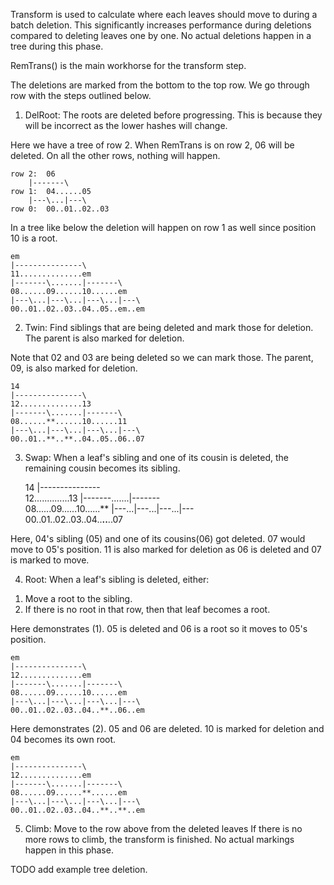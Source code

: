 Transform is used to calculate where each leaves should move to during a
batch deletion. This significantly increases performance during deletions
compared to deleting leaves one by one. No actual deletions happen in a tree
during this phase.

RemTrans() is the main workhorse for the transform step.


The deletions are marked from the bottom to the top row. We go through row
with the steps outlined below.

1) DelRoot:
The roots are deleted before progressing. This is because they will be incorrect
as the lower hashes will change. 

Here we have a tree of row 2. When RemTrans is on row 2, 06 will be
deleted. On all the other rows, nothing will happen.

	row 2:	06
		|-------\
	row 1:	04......05
		|---\...|---\
	row 0:	00..01..02..03

In a tree like below the deletion will happen on row 1 as well since position
10 is a root.

	em
	|---------------\
	11..............em
	|-------\.......|-------\
	08......09......10......em
	|---\...|---\...|---\...|---\
	00..01..02..03..04..05..em..em

2) Twin:
Find siblings that are being deleted and mark those for deletion. The parent
is also marked for deletion.

Note that 02 and 03 are being deleted so we can mark those. The parent, 09,
is also marked for deletion.

	14
	|---------------\
	12..............13
	|-------\.......|-------\
	08......**......10......11
	|---\...|---\...|---\...|---\
	00..01..**..**..04..05..06..07


3) Swap:
When a leaf's sibling and one of its cousin is deleted, the remaining cousin
becomes its sibling.

	14
	|---------------\
	12..............13
	|-------\.......|-------\
	08......09......10......**
	|---\...|---\...|---\...|---\
	00..01..02..03..04..**..**..07

Here, 04's sibling (05) and one of its cousins(06) got deleted. 07 would move
to 05's position. 11 is also marked for deletion as 06 is deleted and 07 is
marked to move.

4) Root:
When a leaf's sibling is deleted, either:

1. Move a root to the sibling.
2. If there is no root in that row, then that leaf becomes a root.

Here demonstrates (1). 05 is deleted and 06 is a root so it moves to 05's
position.

	em
	|---------------\
	12..............em
	|-------\.......|-------\
	08......09......10......em
	|---\...|---\...|---\...|---\
	00..01..02..03..04..**..06..em

Here demonstrates (2). 05 and 06 are deleted. 10 is marked for deletion and
04 becomes its own root.

	em
	|---------------\
	12..............em
	|-------\.......|-------\
	08......09......**......em
	|---\...|---\...|---\...|---\
	00..01..02..03..04..**..**..em


5) Climb:
Move to the row above from the deleted leaves If there is no more rows to
climb, the transform is finished. No actual markings happen in this phase.

TODO add example tree deletion.
